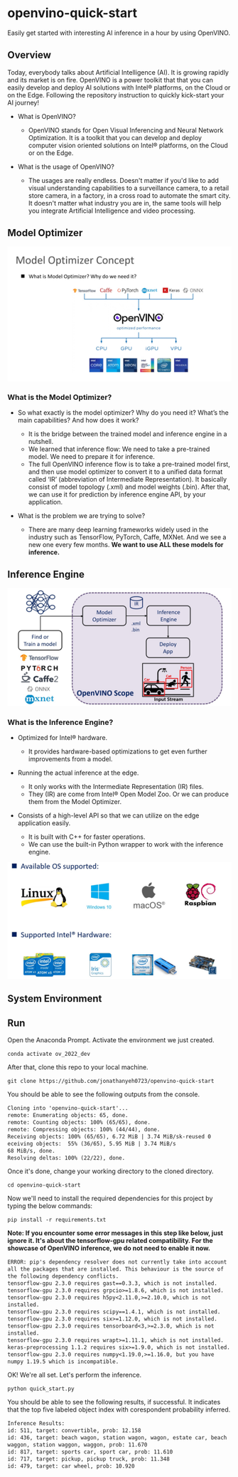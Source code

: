 # openvino-quick-start
Easily get started with interesting AI inference in a hour by using OpenVINO.

## Overview
Today, everybody talks about Artificial Intelligence (AI). It is growing rapidly and its market is on fire.  OpenVINO is a power toolkit that that you can easily develop and deploy AI solutions with Intel® platforms, on the Cloud or on the Edge.  Following the repository instruction to quickly kick-start your AI journey!

- What is OpenVINO?

  - OpenVINO stands for Open Visual Inferencing and Neural Network Optimization. It is a toolkit that you can develop and deploy computer vision oriented solutions on Intel® platforms, on the Cloud or on the Edge.
  
- What is the usage of OpenVINO?

  - The usages are really endless. Doesn't matter if you'd like to add visual understanding capabilities to a surveillance camera, to a retail store camera, in a factory, in a cross road to automate the smart city. It doesn't matter what industry you are in, the same tools will help you integrate Artificial Intelligence and video processing.

## Model Optimizer

![mo](./resources/mo.jpg)

### What is the Model Optimizer?

- So what exactly is the model optimizer? Why do you need it? What’s the main capabilities? And how does it work?
  - It is the bridge between the trained model and inference engine in a nutshell.
  - We learned that inference flow: We need to take a pre-trained model. We need to prepare it for inference.
  - The full OpenVINO inference flow is to take a pre-trained model first, and then use model optimizer to convert it to a unified data format called ‘IR’ (abbreviation of Intermediate Representation). It basically consist of model topology (.xml) and model weights (.bin). After that, we can use it for prediction by inference engine API, by your application.

- What is the problem we are trying to solve?
  - There are many deep learning frameworks widely used in the industry such as TensorFlow, PyTorch, Caffe, MXNet. And we see a new one every few months. **We want to use ALL these models for inference.**


## Inference Engine

![inference_enine_flow](./resources/inference_flow.jpg)

### What is the Inference Engine?

- Optimized for Intel® hardware.
  - It provides hardware-based optimizations to get even further improvements from a model.
  
- Running the actual inference at the edge.
  - It only works with the Intermediate Representation (IR) files.
  - They (IR) are come from Intel® Open Model Zoo. Or we can produce them from the Model Optimizer.

- Consists of a high-level API so that we can utilize on the edge application easily.
  - It is built with C++ for faster operations.
  - We can use the built-in Python wrapper to work with the inference engine.

![supported](./resources/support_os_hw.jpg)

## System Environment

## Run

Open the Anaconda Prompt. Activate the environment we just created.<br>
```
conda activate ov_2022_dev
```

After that, clone this repo to your local machine.<br>
```
git clone https://github.com/jonathanyeh0723/openvino-quick-start
```

You should be able to see the following outputs from the console.<br>
```
Cloning into 'openvino-quick-start'...
remote: Enumerating objects: 65, done.
remote: Counting objects: 100% (65/65), done.
remote: Compressing objects: 100% (44/44), done.
Receiving objects: 100% (65/65), 6.72 MiB | 3.74 MiB/sk-reused 0 eceiving objects:  55% (36/65), 5.95 MiB | 3.74 MiB/s
68 MiB/s, done.
Resolving deltas: 100% (22/22), done.
```

Once it's done, change your working directory to the cloned directory.<br>
```
cd openvino-quick-start
```

Now we'll need to install the required dependencies for this project by typing the below commands:<br>
```
pip install -r requirements.txt
```

**Note: If you encounter some error messages in this step like below, just ignore it. It's about the tensorflow-gpu related compatibility. For the showcase of OpenVINO inference, we do not need to enable it now.**
```
ERROR: pip's dependency resolver does not currently take into account all the packages that are installed. This behaviour is the source of the following dependency conflicts.
tensorflow-gpu 2.3.0 requires gast==0.3.3, which is not installed.
tensorflow-gpu 2.3.0 requires grpcio>=1.8.6, which is not installed.
tensorflow-gpu 2.3.0 requires h5py<2.11.0,>=2.10.0, which is not installed.
tensorflow-gpu 2.3.0 requires scipy==1.4.1, which is not installed.
tensorflow-gpu 2.3.0 requires six>=1.12.0, which is not installed.
tensorflow-gpu 2.3.0 requires tensorboard<3,>=2.3.0, which is not installed.
tensorflow-gpu 2.3.0 requires wrapt>=1.11.1, which is not installed.
keras-preprocessing 1.1.2 requires six>=1.9.0, which is not installed.
tensorflow-gpu 2.3.0 requires numpy<1.19.0,>=1.16.0, but you have numpy 1.19.5 which is incompatible.
```

OK! We're all set. Let's perform the inference.<br>
```
python quick_start.py
```

You should be able to see the following results, if successful. It indicates that the top five labeled object index with corespondent probability inferred.<br>
```
Inference Results:
id: 511, target: convertible, prob: 12.158
id: 436, target: beach wagon, station wagon, wagon, estate car, beach waggon, station waggon, waggon, prob: 11.670
id: 817, target: sports car, sport car, prob: 11.610
id: 717, target: pickup, pickup truck, prob: 11.348
id: 479, target: car wheel, prob: 10.920
```
